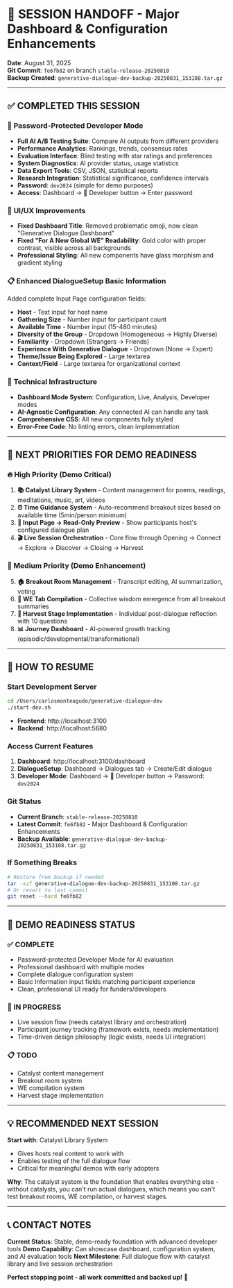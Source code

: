 # 🎯 SESSION HANDOFF - Major Dashboard & Configuration Enhancements
**Date**: August 31, 2025  
**Git Commit**: `fe6fb82` on branch `stable-release-20250810`  
**Backup Created**: `generative-dialogue-dev-backup-20250831_153108.tar.gz`

---

## ✅ **COMPLETED THIS SESSION**

### 🔐 **Password-Protected Developer Mode**
- **Full AI A/B Testing Suite**: Compare AI outputs from different providers
- **Performance Analytics**: Rankings, trends, consensus rates
- **Evaluation Interface**: Blind testing with star ratings and preferences
- **System Diagnostics**: AI provider status, usage statistics
- **Data Export Tools**: CSV, JSON, statistical reports
- **Research Integration**: Statistical significance, confidence intervals
- **Password**: `dev2024` (simple for demo purposes)
- **Access**: Dashboard → 🔐 Developer button → Enter password

### 🎨 **UI/UX Improvements**
- **Fixed Dashboard Title**: Removed problematic emoji, now clean "Generative Dialogue Dashboard"
- **Fixed "For A New Global WE" Readability**: Gold color with proper contrast, visible across all backgrounds
- **Professional Styling**: All new components have glass morphism and gradient styling

### 📋 **Enhanced DialogueSetup Basic Information**
Added complete Input Page configuration fields:
- **Host** - Text input for host name
- **Gathering Size** - Number input for participant count  
- **Available Time** - Number input (15-480 minutes)
- **Diversity of the Group** - Dropdown (Homogeneous → Highly Diverse)
- **Familiarity** - Dropdown (Strangers → Friends)
- **Experience With Generative Dialogue** - Dropdown (None → Expert)
- **Theme/Issue Being Explored** - Large textarea
- **Context/Field** - Large textarea for organizational context

### 🔧 **Technical Infrastructure**
- **Dashboard Mode System**: Configuration, Live, Analysis, Developer modes
- **AI-Agnostic Configuration**: Any connected AI can handle any task
- **Comprehensive CSS**: All new components fully styled
- **Error-Free Code**: No linting errors, clean implementation

---

## 🚀 **NEXT PRIORITIES FOR DEMO READINESS**

### **🔥 High Priority (Demo Critical)**
1. **📚 Catalyst Library System** - Content management for poems, readings, meditations, music, art, videos
2. **⏰ Time Guidance System** - Auto-recommend breakout sizes based on available time (5min/person minimum)
3. **📖 Input Page → Read-Only Preview** - Show participants host's configured dialogue plan
4. **🎬 Live Session Orchestration** - Core flow through Opening → Connect → Explore → Discover → Closing → Harvest

### **🚀 Medium Priority (Demo Enhancement)**
5. **🏠 Breakout Room Management** - Transcript editing, AI summarization, voting
6. **🤝 WE Tab Compilation** - Collective wisdom emergence from all breakout summaries
7. **🌾 Harvest Stage Implementation** - Individual post-dialogue reflection with 10 questions
8. **📊 Journey Dashboard** - AI-powered growth tracking (episodic/developmental/transformational)

---

## 🔄 **HOW TO RESUME**

### **Start Development Server**
```bash
cd /Users/carlosmonteagudo/generative-dialogue-dev
./start-dev.sh
```
- **Frontend**: http://localhost:3100
- **Backend**: http://localhost:5680

### **Access Current Features**
1. **Dashboard**: http://localhost:3100/dashboard
2. **DialogueSetup**: Dashboard → Dialogues tab → Create/Edit dialogue
3. **Developer Mode**: Dashboard → 🔐 Developer button → Password: `dev2024`

### **Git Status**
- **Current Branch**: `stable-release-20250810`
- **Latest Commit**: `fe6fb82` - Major Dashboard & Configuration Enhancements
- **Backup Available**: `generative-dialogue-dev-backup-20250831_153108.tar.gz`

### **If Something Breaks**
```bash
# Restore from backup if needed
tar -xzf generative-dialogue-dev-backup-20250831_153108.tar.gz
# Or revert to last commit
git reset --hard fe6fb82
```

---

## 🎯 **DEMO READINESS STATUS**

### **✅ COMPLETE**
- Password-protected Developer Mode for AI evaluation
- Professional dashboard with multiple modes
- Complete dialogue configuration system
- Basic Information input fields matching participant experience
- Clean, professional UI ready for funders/developers

### **🔄 IN PROGRESS**
- Live session flow (needs catalyst library and orchestration)
- Participant journey tracking (framework exists, needs implementation)
- Time-driven design philosophy (logic exists, needs UI integration)

### **📋 TODO**
- Catalyst content management
- Breakout room system
- WE compilation system
- Harvest stage implementation

---

## 💡 **RECOMMENDED NEXT SESSION**

**Start with**: Catalyst Library System
- Gives hosts real content to work with
- Enables testing of the full dialogue flow
- Critical for meaningful demos with early adopters

**Why**: The catalyst system is the foundation that enables everything else - without catalysts, you can't run actual dialogues, which means you can't test breakout rooms, WE compilation, or harvest stages.

---

## 📞 **CONTACT NOTES**

**Current Status**: Stable, demo-ready foundation with advanced developer tools
**Demo Capability**: Can showcase dashboard, configuration system, and AI evaluation tools
**Next Milestone**: Full dialogue flow with catalyst library and live session orchestration

**Perfect stopping point - all work committed and backed up!** 🎉
